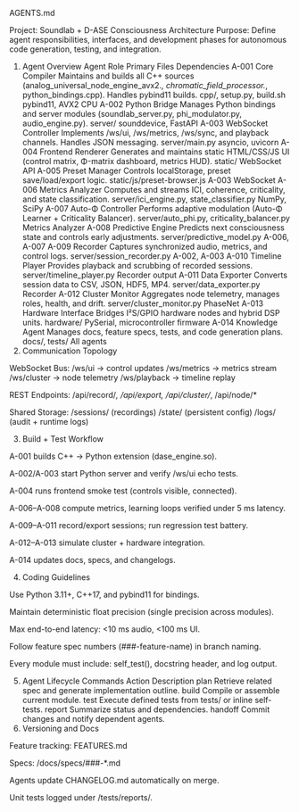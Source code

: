 AGENTS.md

Project: Soundlab + D-ASE Consciousness Architecture
Purpose: Define agent responsibilities, interfaces, and development phases for autonomous code generation, testing, and integration.

1. Agent Overview
Agent	Role	Primary Files	Dependencies
A-001 Core Compiler	Maintains and builds all C++ sources (analog_universal_node_engine_avx2.*, chromatic_field_processor.*, python_bindings.cpp). Handles pybind11 builds.	cpp/, setup.py, build.sh	pybind11, AVX2 CPU
A-002 Python Bridge	Manages Python bindings and server modules (soundlab_server.py, phi_modulator.py, audio_engine.py).	server/	sounddevice, FastAPI
A-003 WebSocket Controller	Implements /ws/ui, /ws/metrics, /ws/sync, and playback channels. Handles JSON messaging.	server/main.py	asyncio, uvicorn
A-004 Frontend Renderer	Generates and maintains static HTML/CSS/JS UI (control matrix, Φ-matrix dashboard, metrics HUD).	static/	WebSocket API
A-005 Preset Manager	Controls localStorage, preset save/load/export logic.	static/js/preset-browser.js	A-003 WebSocket
A-006 Metrics Analyzer	Computes and streams ICI, coherence, criticality, and state classification.	server/ici_engine.py, state_classifier.py	NumPy, SciPy
A-007 Auto-Φ Controller	Performs adaptive modulation (Auto-Φ Learner + Criticality Balancer).	server/auto_phi.py, criticality_balancer.py	Metrics Analyzer
A-008 Predictive Engine	Predicts next consciousness state and controls early adjustments.	server/predictive_model.py	A-006, A-007
A-009 Recorder	Captures synchronized audio, metrics, and control logs.	server/session_recorder.py	A-002, A-003
A-010 Timeline Player	Provides playback and scrubbing of recorded sessions.	server/timeline_player.py	Recorder output
A-011 Data Exporter	Converts session data to CSV, JSON, HDF5, MP4.	server/data_exporter.py	Recorder
A-012 Cluster Monitor	Aggregates node telemetry, manages roles, health, and drift.	server/cluster_monitor.py	PhaseNet
A-013 Hardware Interface	Bridges I²S/GPIO hardware nodes and hybrid DSP units.	hardware/	PySerial, microcontroller firmware
A-014 Knowledge Agent	Manages docs, feature specs, tests, and code generation plans.	docs/, tests/	All agents
2. Communication Topology

WebSocket Bus:
/ws/ui → control updates
/ws/metrics → metrics stream
/ws/cluster → node telemetry
/ws/playback → timeline replay

REST Endpoints:
/api/record/*, /api/export, /api/cluster/*, /api/node/*

Shared Storage:
/sessions/ (recordings)
/state/ (persistent config)
/logs/ (audit + runtime logs)

3. Build + Test Workflow

A-001 builds C++ → Python extension (dase_engine.so).

A-002/A-003 start Python server and verify /ws/ui echo tests.

A-004 runs frontend smoke test (controls visible, connected).

A-006–A-008 compute metrics, learning loops verified under 5 ms latency.

A-009–A-011 record/export sessions; run regression test battery.

A-012–A-013 simulate cluster + hardware integration.

A-014 updates docs, specs, and changelogs.

4. Coding Guidelines

Use Python 3.11+, C++17, and pybind11 for bindings.

Maintain deterministic float precision (single precision across modules).

Max end-to-end latency: <10 ms audio, <100 ms UI.

Follow feature spec numbers (###-feature-name) in branch naming.

Every module must include: self_test(), docstring header, and log output.

5. Agent Lifecycle Commands
Action	Description
plan <feature>	Retrieve related spec and generate implementation outline.
build <module>	Compile or assemble current module.
test <module>	Execute defined tests from tests/ or inline self-tests.
report	Summarize status and dependencies.
handoff	Commit changes and notify dependent agents.
6. Versioning and Docs

Feature tracking: FEATURES.md

Specs: /docs/specs/###-*.md

Agents update CHANGELOG.md automatically on merge.

Unit tests logged under /tests/reports/.